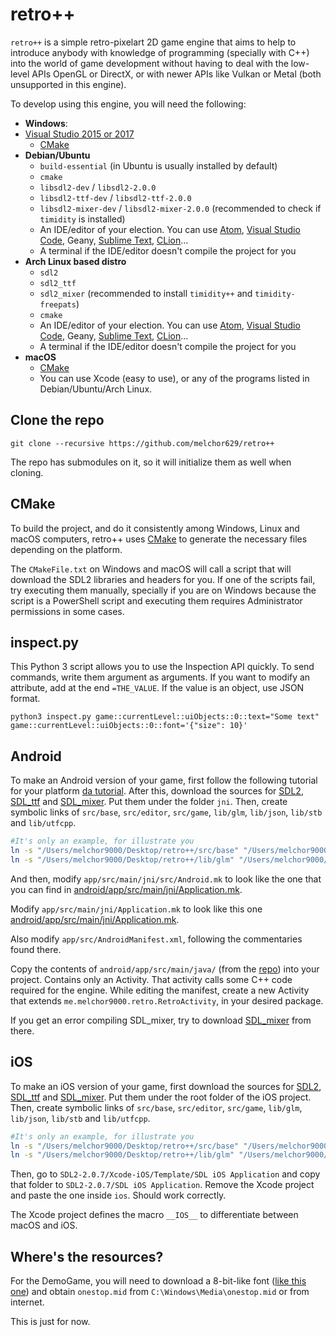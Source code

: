 # retro++

`retro++` is a simple retro-pixelart 2D game engine that aims to help to introduce anybody with knowledge of programming (specially with C++) into the world of game development without having to deal with the low-level APIs OpenGL or DirectX, or with newer APIs like Vulkan or Metal (both unsupported in this engine).
 
To develop using this engine, you will need the following:
 - **Windows**:
 - [Visual Studio 2015 or 2017](https://www.visualstudio.com/)
    - [CMake](http://cmake.org)
 - **Debian/Ubuntu**
    - `build-essential` (in Ubuntu is usually installed by default)
    - `cmake`
    - `libsdl2-dev` / `libsdl2-2.0.0`
    - `libsdl2-ttf-dev` / `libsdl2-ttf-2.0.0`
    - `libsdl2-mixer-dev` / `libsdl2-mixer-2.0.0` (recommended to check if `timidity` is installed)
    - An IDE/editor of your election. You can use [Atom](https://atom.io), [Visual Studio Code](https://www.visualstudio.com/), Geany, [Sublime Text](http://sublimetext.com), [CLion](https://www.jetbrains.com/clion/)...
    - A terminal if the IDE/editor doesn't compile the project for you
 - **Arch Linux based distro**
    - `sdl2`
    - `sdl2_ttf`
    - `sdl2_mixer` (recommended to install `timidity++` and `timidity-freepats`)
    - `cmake`
    - An IDE/editor of your election. You can use [Atom](https://atom.io), [Visual Studio Code](https://www.visualstudio.com/), Geany, [Sublime Text](http://sublimetext.com), [CLion](https://www.jetbrains.com/clion/)...
    - A terminal if the IDE/editor doesn't compile the project for you
 - **macOS**
    - [CMake](http://cmake.org)
    - You can use Xcode (easy to use), or any of the programs listed in Debian/Ubuntu/Arch Linux.

## Clone the repo

`git clone --recursive https://github.com/melchor629/retro++`

The repo has submodules on it, so it will initialize them as well when cloning.

## CMake

To build the project, and do it consistently among Windows, Linux and macOS computers, retro++ uses [CMake](https://cmake.org) to generate the necessary files depending on the platform.

The `CMakeFile.txt` on Windows and macOS will call a script that will download the SDL2 libraries and headers for you. If one of the scripts fail, try executing them manually, specially if you are on Windows because the script is a PowerShell script and executing them requires Administrator permissions in some cases.

## inspect.py

This Python 3 script allows you to use the Inspection API quickly. To send commands, write them argument as arguments. If you want to modify an attribute, add at the end `=THE_VALUE`. If the value is an object, use JSON format.

`python3 inspect.py game::currentLevel::uiObjects::0::text="Some text" game::currentLevel::uiObjects::0::font='{"size": 10}'`

## Android

To make an Android version of your game, first follow the following tutorial for your platform [da tutorial][1]. After this, download the sources for [SDL2][2], [SDL_ttf][3] and [SDL_mixer][4]. Put them under the folder `jni`. Then, create symbolic links of `src/base`, `src/editor`, `src/game`, `lib/glm`, `lib/json`, `lib/stb` and `lib/utfcpp`.

```bash
#It's only an example, for illustrate you
ln -s "/Users/melchor9000/Desktop/retro++/src/base" "/Users/melchor9000/Desktop/retro++/src/editor" "/Users/melchor9000/Desktop/retro++/src/game" .
ln -s "/Users/melchor9000/Desktop/retro++/lib/glm" "/Users/melchor9000/Desktop/retro++/lib/json" "/Users/melchor9000/Desktop/retro++/lib/stb" "/Users/melchor9000/Desktop/retro++/lib/utfcpp" .
```

And then, modify `app/src/main/jni/src/Android.mk` to look like the one that you can find in [android/app/src/main/jni/Application.mk](https://github.com/melchor629/retro/blob/master/android/app/src/main/jni/Application.mk).

Modify `app/src/main/jni/Application.mk` to look like this one [android/app/src/main/jni/Application.mk](https://github.com/melchor629/retro/blob/master/android/app/src/main/jni/Application.mk).

Also modify `app/src/AndroidManifest.xml`, following the commentaries found there.

Copy the contents of `android/app/src/main/java/` (from the [repo](https://github.com/melchor629/retro/blob/master/android/app/src/main/java/)) into your project. Contains only an Activity. That activity calls some C++ code required for the engine. While editing the manifest, create a new Activity that extends `me.melchor9000.retro.RetroActivity`, in your desired package.

If you get an error compiling SDL_mixer, try to download [SDL_mixer][5] from there.

## iOS

To make an iOS version of your game, first download the sources for [SDL2][2], [SDL_ttf][3] and [SDL_mixer][4]. Put them under the root folder of the iOS project. Then, create symbolic links of `src/base`, `src/editor`, `src/game`, `lib/glm`, `lib/json`, `lib/stb` and `lib/utfcpp`.

```bash
#It's only an example, for illustrate you
ln -s "/Users/melchor9000/Desktop/retro++/src/base" "/Users/melchor9000/Desktop/retro++/src/editor" "/Users/melchor9000/Desktop/retro++/src/game" .
ln -s "/Users/melchor9000/Desktop/retro++/lib/glm" "/Users/melchor9000/Desktop/retro++/lib/json" "/Users/melchor9000/Desktop/retro++/lib/stb" "/Users/melchor9000/Desktop/retro++/lib/utfcpp" .
```

Then, go to `SDL2-2.0.7/Xcode-iOS/Template/SDL iOS Application` and copy that folder to `SDL2-2.0.7/SDL iOS Application`. Remove the Xcode project and paste the one inside `ios`. Should work correctly.

The Xcode project defines the macro `__IOS__` to differentiate between macOS and iOS.

## Where's the resources?

For the DemoGame, you will need to download a 8-bit-like font ([like this one](https://github.com/Neko250/sublime-PICO-8/blob/master/font/PICO-8.ttf)) and obtain `onestop.mid` from `C:\Windows\Media\onestop.mid` or from internet.

This is just for now.

  [1]: http://lazyfoo.net/tutorials/SDL/52_hello_mobile/index.php
  [2]: https://www.libsdl.org/release/SDL2-2.0.7.tar.gz
  [3]: https://www.libsdl.org/projects/SDL_ttf/release/SDL2_ttf-2.0.14.tar.gz
  [4]: https://www.libsdl.org/projects/SDL_mixer/release/SDL2_mixer-2.0.2.tar.gz
  [5]: https://hg.libsdl.org/SDL_mixer/archive/tip.zip
